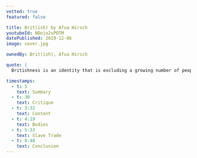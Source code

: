 ```yaml
---
vetted: true
featured: false

title: Brit(ish) by Afua Hirsch
youtubeId: NOojo2vPOTM
datePublished: 2019-12-06
image: cover.jpg

ownedBy: Brit(ish), Afua Hirsch

quote: |
  Britishness is an identity that is excluding a growing number of people who, like me, should be among its core constituents.

timestamps:
  - t: 5
    text: Summary
  - t: 30
    text: Critique
  - t: 3:32
    text: Content
  - t: 4:19
    text: Bodies
  - t: 5:33
    text: Slave Trade
  - t: 8:48
    text: Conclusion
---
```

